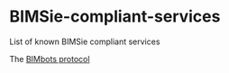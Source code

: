 BIMSie-compliant-services
=========================

List of known BIMSie compliant services

The [BIMbots protocol](https://github.com/opensourceBIM/BIM-Bot-services/wiki)
